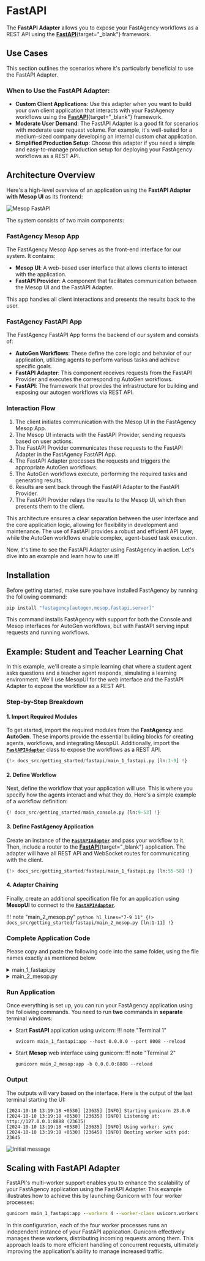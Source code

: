 # FastAPI

The **FastAPI Adapter** allows you to expose your FastAgency workflows as a REST API using the [**FastAPI**](https://fastapi.tiangolo.com/){target="_blank"} framework.

## Use Cases

This section outlines the scenarios where it's particularly beneficial to use the FastAPI Adapter.

### When to Use the FastAPI Adapter:

- **Custom Client Applications**: Use this adapter when you want to build your own client application that interacts with your FastAgency workflows using the [**FastAPI**](https://fastapi.tiangolo.com/){target="_blank"} framework.
- **Moderate User Demand**: The FastAPI Adapter is a good fit for scenarios with moderate user request volume. For example, it's well-suited for a medium-sized company developing an internal custom chat application.
- **Simplified Production Setup**: Choose this adapter if you need a simple and easy-to-manage production setup for deploying your FastAgency workflows as a REST API.


## Architecture Overview

Here's a high-level overview of an application using the **FastAPI Adapter with Mesop UI** as its frontend:

![Mesop FastAPI](../images/mesop_fastapi.png)

The system consists of two main components:


### FastAgency Mesop App

The FastAgency Mesop App serves as the front-end interface for our system. It contains:

- **Mesop UI**: A web-based user interface that allows clients to interact with the application.
- **FastAPI Provider**: A component that facilitates communication between the Mesop UI and the FastAPI Adapter.

This app handles all client interactions and presents the results back to the user.

### FastAgency FastAPI App

The FastAgency FastAPI App forms the backend of our system and consists of:

- **AutoGen Workflows**: These define the core logic and behavior of our application, utilizing agents to perform various tasks and achieve specific goals.
- **FastAPI Adapter**: This component receives requests from the FastAPI Provider and executes the corresponding AutoGen workflows.
- **FastAPI**: The framework that provides the infrastructure for building and exposing our autogen workflows via REST API.

### Interaction Flow

1. The client initiates communication with the Mesop UI in the FastAgency Mesop App.
2. The Mesop UI interacts with the FastAPI Provider, sending requests based on user actions.
3. The FastAPI Provider communicates these requests to the FastAPI Adapter in the FastAgency FastAPI App.
4. The FastAPI Adapter processes the requests and triggers the appropriate AutoGen workflows.
5. The AutoGen workflows execute, performing the required tasks and generating results.
6. Results are sent back through the FastAPI Adapter to the FastAPI Provider.
7. The FastAPI Provider relays the results to the Mesop UI, which then presents them to the client.

This architecture ensures a clear separation between the user interface and the core application logic, allowing for flexibility in development and maintenance. The use of FastAPI provides a robust and efficient API layer, while the AutoGen workflows enable complex, agent-based task execution.

Now, it's time to see the FastAPI Adapter using FastAgency in action. Let's dive into an example and learn how to use it!

## Installation

Before getting started, make sure you have installed FastAgency by running the following command:

```bash
pip install "fastagency[autogen,mesop,fastapi,server]"
```

This command installs FastAgency with support for both the Console and Mesop interfaces for AutoGen workflows, but with FastAPI serving input requests and running workflows.

## Example: Student and Teacher Learning Chat

In this example, we'll create a simple learning chat where a student agent asks questions and a teacher agent responds, simulating a learning environment. We'll use MesopUI for the web interface and the FastAPI Adapter to expose the workflow as a REST API.

### Step-by-Step Breakdown

#### 1. **Import Required Modules**

To get started, import the required modules from the **FastAgency** and **AutoGen**. These imports provide the essential building blocks for creating agents, workflows, and integrating MesopUI. Additionally, import the [**`FastAPIAdapter`**](../../../api/fastagency/adapters/fastapi/FastAPIAdapter.md) class to expose the workflows as a REST API.

```python hl_lines="8"
{!> docs_src/getting_started/fastapi/main_1_fastapi.py [ln:1-9] !}
```

#### 2. **Define Workflow**

Next, define the workflow that your application will use. This is where you specify how the agents interact and what they do. Here's a simple example of a workflow definition:

```python
{! docs_src/getting_started/main_console.py [ln:9-53] !}
```

#### 3. **Define FastAgency Application**

Create an instance of the [**`FastAPIAdapter`**](../../../api/fastagency/adapters/fastapi/FastAPIAdapter.md) and pass your workflow to it. Then, include a router to the [**FastAPI**](https://fastapi.tiangolo.com/){target="_blank"} application. The adapter will have all REST API and WebSocket routes for communicating with the client.

```python hl_lines="1 4"
{!> docs_src/getting_started/fastapi/main_1_fastapi.py [ln:55-58] !}
```

#### 4. **Adapter Chaining**

Finally, create an additional specification file for an application using **MesopUI** to connect to the [**`FastAPIAdapter`**](../../../api/fastagency/adapters/fastapi/FastAPIAdapter.md).

!!! note "main_2_mesop.py"
    ```python hl_lines="7-9 11"
    {!> docs_src/getting_started/fastapi/main_2_mesop.py [ln:1-11] !}
    ```



### Complete Application Code

Please copy and paste the following code into the same folder, using the file names exactly as mentioned below.

<details>
    <summary>main_1_fastapi.py</summary>
    ```python
    {!> docs_src/getting_started/fastapi/main_1_fastapi.py !}
    ```
</details>

<details>
    <summary>main_2_mesop.py</summary>
    ```python
    {!> docs_src/getting_started/fastapi/main_2_mesop.py !}
    ```
</details>

### Run Application

Once everything is set up, you can run your FastAgency application using the following commands. You need to run **two** commands in **separate** terminal windows:

- Start **FastAPI** application using uvicorn:
!!! note "Terminal 1"
    ```
    uvicorn main_1_fastapi:app --host 0.0.0.0 --port 8008 --reload
    ```

- Start **Mesop** web interface using gunicorn:
!!! note "Terminal 2"
    ```
    gunicorn main_2_mesop:app -b 0.0.0.0:8888 --reload
    ```

### Output

The outputs will vary based on the interface. Here is the output of the last terminal starting the UI:

```console
[2024-10-10 13:19:18 +0530] [23635] [INFO] Starting gunicorn 23.0.0
[2024-10-10 13:19:18 +0530] [23635] [INFO] Listening at: http://127.0.0.1:8888 (23635)
[2024-10-10 13:19:18 +0530] [23635] [INFO] Using worker: sync
[2024-10-10 13:19:18 +0530] [23645] [INFO] Booting worker with pid: 23645
```

![Initial message](../../../getting-started/images/chat.png)

## Scaling with FastAPI Adapter

FastAPI's multi-worker support enables you to enhance the scalability of your FastAgency application using the FastAPI Adapter. This example illustrates how to achieve this by launching Gunicorn with four worker processes:

```cmd
gunicorn main_1_fastapi:app --workers 4 --worker-class uvicorn.workers.UvicornWorker
```

In this configuration, each of the four worker processes runs an independent instance of your FastAPI application. Gunicorn effectively manages these workers, distributing incoming requests among them. This approach leads to more efficient handling of concurrent requests, ultimately improving the application's ability to manage increased traffic.

